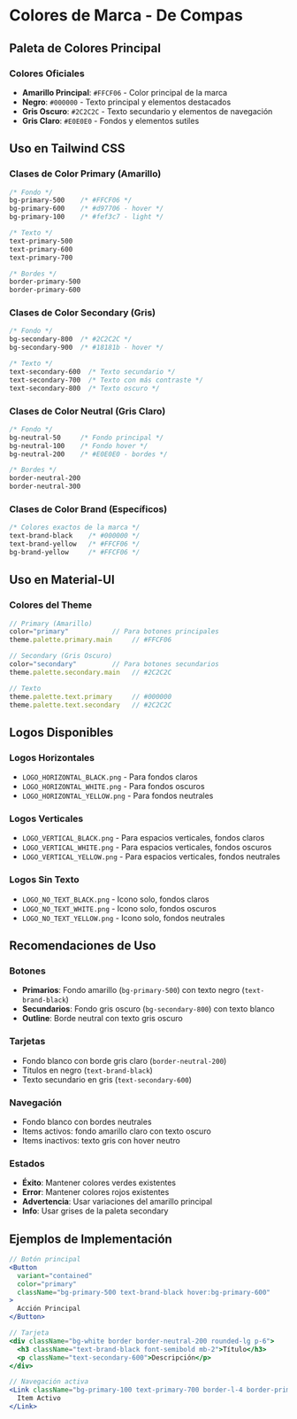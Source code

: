 # Colores de Marca - De Compas

## Paleta de Colores Principal

### Colores Oficiales
- **Amarillo Principal**: `#FFCF06` - Color principal de la marca
- **Negro**: `#000000` - Texto principal y elementos destacados
- **Gris Oscuro**: `#2C2C2C` - Texto secundario y elementos de navegación
- **Gris Claro**: `#E0E0E0` - Fondos y elementos sutiles

## Uso en Tailwind CSS

### Clases de Color Primary (Amarillo)
```css
/* Fondo */
bg-primary-500    /* #FFCF06 */
bg-primary-600    /* #d97706 - hover */
bg-primary-100    /* #fef3c7 - light */

/* Texto */
text-primary-500
text-primary-600
text-primary-700

/* Bordes */
border-primary-500
border-primary-600
```

### Clases de Color Secondary (Gris)
```css
/* Fondo */
bg-secondary-800  /* #2C2C2C */
bg-secondary-900  /* #18181b - hover */

/* Texto */
text-secondary-600  /* Texto secundario */
text-secondary-700  /* Texto con más contraste */
text-secondary-800  /* Texto oscuro */
```

### Clases de Color Neutral (Gris Claro)
```css
/* Fondo */
bg-neutral-50     /* Fondo principal */
bg-neutral-100    /* Fondo hover */
bg-neutral-200    /* #E0E0E0 - bordes */

/* Bordes */
border-neutral-200
border-neutral-300
```

### Clases de Color Brand (Específicos)
```css
/* Colores exactos de la marca */
text-brand-black    /* #000000 */
text-brand-yellow   /* #FFCF06 */
bg-brand-yellow     /* #FFCF06 */
```

## Uso en Material-UI

### Colores del Theme
```typescript
// Primary (Amarillo)
color="primary"           // Para botones principales
theme.palette.primary.main     // #FFCF06

// Secondary (Gris Oscuro)
color="secondary"         // Para botones secundarios
theme.palette.secondary.main   // #2C2C2C

// Texto
theme.palette.text.primary     // #000000
theme.palette.text.secondary   // #2C2C2C
```

## Logos Disponibles

### Logos Horizontales
- `LOGO_HORIZONTAL_BLACK.png` - Para fondos claros
- `LOGO_HORIZONTAL_WHITE.png` - Para fondos oscuros
- `LOGO_HORIZONTAL_YELLOW.png` - Para fondos neutrales

### Logos Verticales
- `LOGO_VERTICAL_BLACK.png` - Para espacios verticales, fondos claros
- `LOGO_VERTICAL_WHITE.png` - Para espacios verticales, fondos oscuros
- `LOGO_VERTICAL_YELLOW.png` - Para espacios verticales, fondos neutrales

### Logos Sin Texto
- `LOGO_NO_TEXT_BLACK.png` - Icono solo, fondos claros
- `LOGO_NO_TEXT_WHITE.png` - Icono solo, fondos oscuros
- `LOGO_NO_TEXT_YELLOW.png` - Icono solo, fondos neutrales

## Recomendaciones de Uso

### Botones
- **Primarios**: Fondo amarillo (`bg-primary-500`) con texto negro (`text-brand-black`)
- **Secundarios**: Fondo gris oscuro (`bg-secondary-800`) con texto blanco
- **Outline**: Borde neutral con texto gris oscuro

### Tarjetas
- Fondo blanco con borde gris claro (`border-neutral-200`)
- Títulos en negro (`text-brand-black`)
- Texto secundario en gris (`text-secondary-600`)

### Navegación
- Fondo blanco con bordes neutrales
- Items activos: fondo amarillo claro con texto oscuro
- Items inactivos: texto gris con hover neutro

### Estados
- **Éxito**: Mantener colores verdes existentes
- **Error**: Mantener colores rojos existentes
- **Advertencia**: Usar variaciones del amarillo principal
- **Info**: Usar grises de la paleta secondary

## Ejemplos de Implementación

```jsx
// Botón principal
<Button
  variant="contained"
  color="primary"
  className="bg-primary-500 text-brand-black hover:bg-primary-600"
>
  Acción Principal
</Button>

// Tarjeta
<div className="bg-white border border-neutral-200 rounded-lg p-6">
  <h3 className="text-brand-black font-semibold mb-2">Título</h3>
  <p className="text-secondary-600">Descripción</p>
</div>

// Navegación activa
<Link className="bg-primary-100 text-primary-700 border-l-4 border-primary-500">
  Item Activo
</Link>
``` 